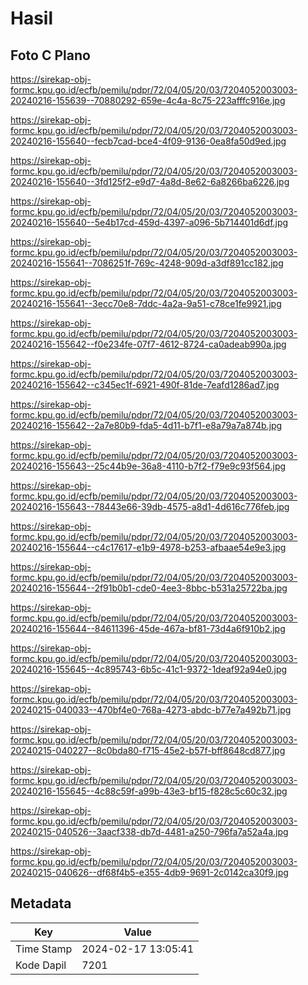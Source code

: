 # Hasil

## Foto C Plano

https://sirekap-obj-formc.kpu.go.id/ecfb/pemilu/pdpr/72/04/05/20/03/7204052003003-20240216-155639--70880292-659e-4c4a-8c75-223afffc916e.jpg

https://sirekap-obj-formc.kpu.go.id/ecfb/pemilu/pdpr/72/04/05/20/03/7204052003003-20240216-155640--fecb7cad-bce4-4f09-9136-0ea8fa50d9ed.jpg

https://sirekap-obj-formc.kpu.go.id/ecfb/pemilu/pdpr/72/04/05/20/03/7204052003003-20240216-155640--3fd125f2-e9d7-4a8d-8e62-6a8266ba6226.jpg

https://sirekap-obj-formc.kpu.go.id/ecfb/pemilu/pdpr/72/04/05/20/03/7204052003003-20240216-155640--5e4b17cd-459d-4397-a096-5b714401d6df.jpg

https://sirekap-obj-formc.kpu.go.id/ecfb/pemilu/pdpr/72/04/05/20/03/7204052003003-20240216-155641--7086251f-769c-4248-909d-a3df891cc182.jpg

https://sirekap-obj-formc.kpu.go.id/ecfb/pemilu/pdpr/72/04/05/20/03/7204052003003-20240216-155641--3ecc70e8-7ddc-4a2a-9a51-c78ce1fe9921.jpg

https://sirekap-obj-formc.kpu.go.id/ecfb/pemilu/pdpr/72/04/05/20/03/7204052003003-20240216-155642--f0e234fe-07f7-4612-8724-ca0adeab990a.jpg

https://sirekap-obj-formc.kpu.go.id/ecfb/pemilu/pdpr/72/04/05/20/03/7204052003003-20240216-155642--c345ec1f-6921-490f-81de-7eafd1286ad7.jpg

https://sirekap-obj-formc.kpu.go.id/ecfb/pemilu/pdpr/72/04/05/20/03/7204052003003-20240216-155642--2a7e80b9-fda5-4d11-b7f1-e8a79a7a874b.jpg

https://sirekap-obj-formc.kpu.go.id/ecfb/pemilu/pdpr/72/04/05/20/03/7204052003003-20240216-155643--25c44b9e-36a8-4110-b7f2-f79e9c93f564.jpg

https://sirekap-obj-formc.kpu.go.id/ecfb/pemilu/pdpr/72/04/05/20/03/7204052003003-20240216-155643--78443e66-39db-4575-a8d1-4d616c776feb.jpg

https://sirekap-obj-formc.kpu.go.id/ecfb/pemilu/pdpr/72/04/05/20/03/7204052003003-20240216-155644--c4c17617-e1b9-4978-b253-afbaae54e9e3.jpg

https://sirekap-obj-formc.kpu.go.id/ecfb/pemilu/pdpr/72/04/05/20/03/7204052003003-20240216-155644--2f91b0b1-cde0-4ee3-8bbc-b531a25722ba.jpg

https://sirekap-obj-formc.kpu.go.id/ecfb/pemilu/pdpr/72/04/05/20/03/7204052003003-20240216-155644--84611396-45de-467a-bf81-73d4a6f910b2.jpg

https://sirekap-obj-formc.kpu.go.id/ecfb/pemilu/pdpr/72/04/05/20/03/7204052003003-20240216-155645--4c895743-6b5c-41c1-9372-1deaf92a94e0.jpg

https://sirekap-obj-formc.kpu.go.id/ecfb/pemilu/pdpr/72/04/05/20/03/7204052003003-20240215-040033--470bf4e0-768a-4273-abdc-b77e7a492b71.jpg

https://sirekap-obj-formc.kpu.go.id/ecfb/pemilu/pdpr/72/04/05/20/03/7204052003003-20240215-040227--8c0bda80-f715-45e2-b57f-bff8648cd877.jpg

https://sirekap-obj-formc.kpu.go.id/ecfb/pemilu/pdpr/72/04/05/20/03/7204052003003-20240216-155645--4c88c59f-a99b-43e3-bf15-f828c5c60c32.jpg

https://sirekap-obj-formc.kpu.go.id/ecfb/pemilu/pdpr/72/04/05/20/03/7204052003003-20240215-040526--3aacf338-db7d-4481-a250-796fa7a52a4a.jpg

https://sirekap-obj-formc.kpu.go.id/ecfb/pemilu/pdpr/72/04/05/20/03/7204052003003-20240215-040626--df68f4b5-e355-4db9-9691-2c0142ca30f9.jpg


## Metadata

| Key        | Value               |
| ---------- | ------------------- |
| Time Stamp | 2024-02-17 13:05:41 |
| Kode Dapil | 7201                |



